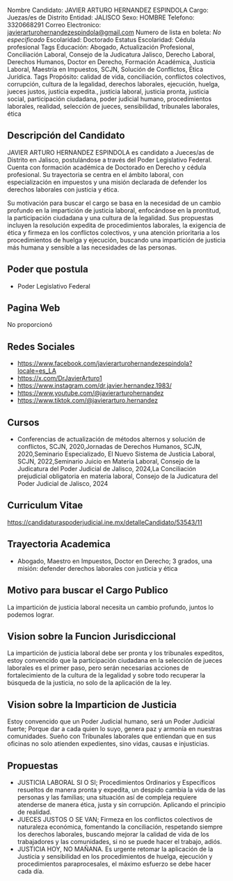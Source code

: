 Nombre Candidato: JAVIER ARTURO HERNANDEZ ESPINDOLA
Cargo: Juezas/es de Distrito
Entidad: JALISCO
Sexo: HOMBRE
Telefono: 3320668291
Correo Electronico: javierarturohernandezespindola@gmail.com
Numero de lista en boleta: *No especificado*
Escolaridad: Doctorado
Estatus Escolaridad: Cédula profesional
Tags Educación: Abogado, Actualización Profesional, Conciliación Laboral, Consejo de la Judicatura Jalisco, Derecho Laboral, Derechos Humanos, Doctor en Derecho, Formación Académica, Justicia Laboral, Maestría en Impuestos, SCJN, Solución de Conflictos, Ética Jurídica.
Tags Propósito: calidad de vida, conciliación, conflictos colectivos, corrupción, cultura de la legalidad, derechos laborales, ejecución, huelga, jueces justos, justicia expedita., justicia laboral, justicia pronta, justicia social, participación ciudadana, poder judicial humano, procedimientos laborales, realidad, selección de jueces, sensibilidad, tribunales laborales, ética


## Descripción del Candidato 

JAVIER ARTURO HERNANDEZ ESPINDOLA es candidato a Jueces/as de Distrito en Jalisco, postulándose a través del Poder Legislativo Federal. Cuenta con formación académica de Doctorado en Derecho y cédula profesional. Su trayectoria se centra en el ámbito laboral, con especialización en impuestos y una misión declarada de defender los derechos laborales con justicia y ética.

Su motivación para buscar el cargo se basa en la necesidad de un cambio profundo en la impartición de justicia laboral, enfocándose en la prontitud, la participación ciudadana y una cultura de la legalidad. Sus propuestas incluyen la resolución expedita de procedimientos laborales, la exigencia de ética y firmeza en los conflictos colectivos, y una atención prioritaria a los procedimientos de huelga y ejecución, buscando una impartición de justicia más humana y sensible a las necesidades de las personas.


## Poder que postula

- Poder Legislativo Federal


## Pagina Web

No proporcionó


## Redes Sociales

- https://www.facebook.com/javierarturohernandezespindola?locale=es_LA
- https://x.com/DrJavierArturo1
- https://www.instagram.com/dr.javier.hernandez.1983/
- https://www.youtube.com/@javierarturohernandez
- https://www.tiktok.com/@javierarturo.hernandez


## Cursos

- Conferencias de actualización de métodos alternos y solución de conflictos, SCJN, 2020,Jornadas de Derechos Humanos, SCJN, 2020,Seminario Especializado, El Nuevo Sistema de Justicia Laboral, SCJN, 2022,Seminario Juicio en Materia Laboral, Consejo de la Judicatura del Poder Judicial de Jalisco, 2024,La Conciliación prejudicial obligatoria en materia laboral, Consejo de la Judicatura del Poder Judicial de Jalisco, 2024


## Curriculum Vitae

https://candidaturaspoderjudicial.ine.mx/detalleCandidato/53543/11


## Trayectoria Academica

- Abogado, Maestro en Impuestos, Doctor en Derecho; 3 grados, una misión: defender derechos laborales con justicia y ética


## Motivo para buscar el Cargo Publico

La impartición de justicia laboral necesita un cambio profundo, juntos lo podemos lograr.


## Vision sobre la Funcion Jurisdiccional

La impartición de justicia laboral debe ser pronta y los tribunales expeditos, estoy convencido que la participación ciudadana en la selección de jueces laborales es el primer paso, pero serán necesarias acciones de fortalecimiento de la cultura de la legalidad y sobre todo recuperar la búsqueda de la justicia, no solo de la aplicación de la ley.


## Vision sobre la Imparticion de Justicia

Estoy convencido que un Poder Judicial humano, será un Poder Judicial fuerte; Porque dar a cada quien lo suyo, genera paz y armonía en nuestras comunidades. Sueño con Tribunales laborales que entiendan que en sus oficinas no solo atienden expedientes, sino vidas, causas e injusticias.


## Propuestas

- JUSTICIA LABORAL SI O SI; Procedimientos Ordinarios y Específicos resueltos de manera pronta y expedita, un despido cambia la vida de las personas y las familias; una situación así de compleja requiere atenderse de manera ética, justa y sin corrupción. Aplicando el principio de realidad.
- JUECES JUSTOS O SE VAN; Firmeza en los conflictos colectivos de naturaleza económica, fomentando la conciliación, respetando siempre los derechos laborales, buscando mejorar la calidad de vida de los trabajadores y las comunidades, si no se puede hacer el trabajo, adiós.
- JUSTICIA HOY, NO MAÑANA. Es urgente retomar la aplicación de la Justicia y sensibilidad en los procedimientos de huelga, ejecución y procedimientos paraprocesales, el máximo esfuerzo se debe hacer cada día.

